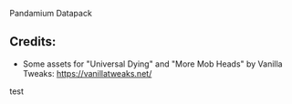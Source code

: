 Pandamium Datapack

## Credits:
* Some assets for "Universal Dying" and "More Mob Heads" by Vanilla Tweaks: https://vanillatweaks.net/

test

